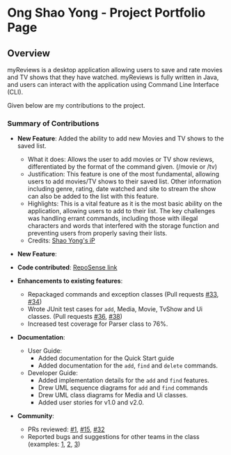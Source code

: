 # Ong Shao Yong - Project Portfolio Page

## Overview
myReviews is a desktop application allowing users to save and rate movies and TV shows that they
have watched. myReviews is fully written in Java, and users can interact with the application using
Command Line Interface (CLI).

Given below are my contributions to the project.

### Summary of Contributions
* **New Feature**: Added the ability to add new Movies and TV shows to the saved list.
  * What it does: Allows the user to add movies or TV show reviews, differentiated by the format of the command given.
(/movie or /tv)
  * Justification: This feature is one of the most fundamental, allowing users to add movies/TV shows to their saved 
list. Other information including genre, rating, date watched and site to stream the show can also be added to the list
with this feature.
  * Highlights: This is a vital feature as it is the most basic ability on the application, allowing users to add to their
list. The key challenges was handling errant commands, including those with illegal characters and words that interfered
with the storage function and preventing users from properly saving their lists.
  * Credits: [Shao Yong's iP](https://redders7.github.io/ip/)


* **New Feature**: 

* **Code contributed**: [RepoSense link](https://nus-cs2113-ay2223s1.github.io/tp-dashboard/?search=&sort=groupTitle&sortWithin=title&timeframe=commit&mergegroup=&groupSelect=groupByRepos&breakdown=true&checkedFileTypes=docs~functional-code~test-code~other&since=2022-09-16&tabOpen=true&tabType=authorship&zFR=false&tabAuthor=redders7&tabRepo=AY2223S1-CS2113-T18-1b%2Ftp%5Bmaster%5D&authorshipIsMergeGroup=false&authorshipFileTypes=docs~functional-code~test-code&authorshipIsBinaryFileTypeChecked=false&authorshipIsIgnoredFilesChecked=false)

* **Enhancements to existing features**:
  * Repackaged commands and exception classes (Pull requests [\#33](), [\#34]())
  * Wrote JUnit test cases for `add`, Media, Movie, TvShow and Ui classes. (Pull requests [\#36](), [\#38]())
  * Increased test coverage for Parser class to 76%.

* **Documentation**:
  * User Guide:
    * Added documentation for the Quick Start guide
    * Added documentation for the `add`, `find` and `delete` commands.
  * Developer Guide:
    * Added implementation details for the `add` and `find` features.
    * Drew UML sequence diagrams for `add` and `find` commands
    * Drew UML class diagrams for Media and Ui classes.
    * Added user stories for v1.0 and v2.0.


* **Community**:
  * PRs reviewed: [\#1](https://github.com/nus-cs2113-AY2223S1/tp/pull/1), 
  [\#15](https://github.com/nus-cs2113-AY2223S1/ip/pull/15), 
  [\#32](https://github.com/nus-cs2113-AY2223S1/ip/pull/32)
  * Reported bugs and suggestions for other teams in the class (examples: 
  [1](https://github.com/AY2223S1-CS2113-F11-3/tp/issues/181), 
  [2](https://github.com/AY2223S1-CS2113-F11-3/tp/issues/153), 
  [3](https://github.com/AY2223S1-CS2113-F11-3/tp/issues/149))

